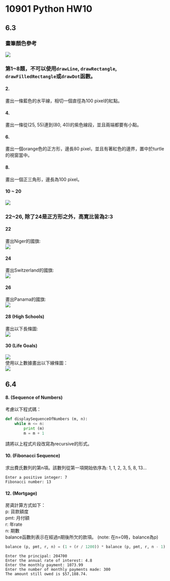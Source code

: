 # 10901 Python HW10

## 6.3
### 畫筆顏色參考
![](https://i.imgur.com/y1KoWNA.png)

### 第1~8題，不可以使用`drawLine`, `drawRectangle`, `drawFilledRectangle`或`drawDot`函數。

#### 2.
畫出一條藍色的水平線，相切一個直徑為100 pixel的紅點。

#### 4.
畫出一條從(25, 55)連到(80, 40)的紫色線段，並且兩端都要有小點。

#### 6.
畫出一個orange色的正方形，邊長80 pixel，並且有著紅色的邊界，置中於turtle的視窗當中。

#### 8.
畫出一個正三角形，邊長為100 pixel。

#### 10 ~ 20
![](https://i.imgur.com/quItTpo.png)

### 22~26, 除了24是正方形之外，高寛比皆為2:3
#### 22
畫出Niger的國旗:  
![](https://i.imgur.com/IGGQjlN.png)


#### 24
畫出Switzerland的國旗:  
![](https://i.imgur.com/qc0F65m.png)


#### 26
畫出Panama的國旗:  
![](https://i.imgur.com/5GImNme.png)


#### 28 (High Schools)
畫出以下長條圖:  
![](https://i.imgur.com/wUTffbl.png)


#### 30 (Life Goals)
![](https://i.imgur.com/k9rhqaM.png)  
使用以上數據畫出以下線條圖：  
![](https://i.imgur.com/mFPuIn5.png)




## 6.4

#### 8. (Sequence of Numbers)
考慮以下程式碼：
```python
def displaySequenceOfNumbers (m, n):
	while m <= n:
		print (m)
		m = m + 1
```
請將以上程式片段改寫為recursive的形式。

#### 10. (Fibonacci Sequence)
求出費氏數列的第n項。該數列從第一項開始依序為: 1, 1, 2, 3, 5, 8, 13...
```
Enter a positive integer: 7
Fibonacci number: 13
```

#### 12. (Mortgage)
房貣計算方式如下：  
p: 貨款額度  
pmt: 月付額  
r: 年rate  
n: 期數  
balance函數則表示在經過n期後所欠的款項。 (note: 在n=0時，balance為p)  
```python
balance (p, pmt, r, n) = (1 + (r / 1200)) * balance (p, pmt, r, n - 1) - pmt
```
```
Enter the principal: 204700
Enter the annual rate of interest: 4.8
Enter the monthly payment: 1073.99
Enter the number of monthly payments made: 300
The amount still owed is $57,188.74.
```
